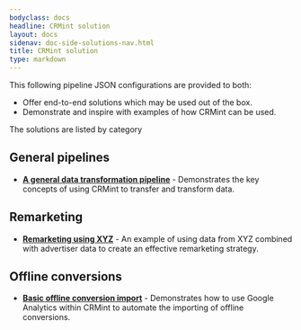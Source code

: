 ```yaml
---
bodyclass: docs
headline: CRMint solution
layout: docs
sidenav: doc-side-solutions-nav.html
title: CRMint solution
type: markdown
---
```


This following pipeline JSON configurations are provided to both:

*   Offer end-to-end solutions which may be used out of the box.
*   Demonstrate and inspire with examples of how CRMint can be used.

The solutions are listed by category

## General pipelines

*   [**A general data transformation pipeline**](template.html) - Demonstrates the key concepts of
    using CRMint to transfer and transform data.

## Remarketing

*   [**Remarketing using XYZ**](template.html) - An example of using data from XYZ combined with
    advertiser data to create an effective remarketing strategy.

## Offline conversions

*   [**Basic offline conversion import**](template.html) - Demonstrates how to use Google Analytics
    within CRMint to automate the importing of offline conversions.
